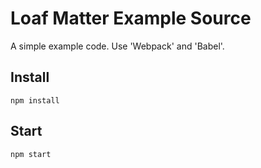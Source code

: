 # Loaf Matter Example Source
A simple example code. Use 'Webpack' and 'Babel'.

## Install
```
npm install
```

## Start
```
npm start
```